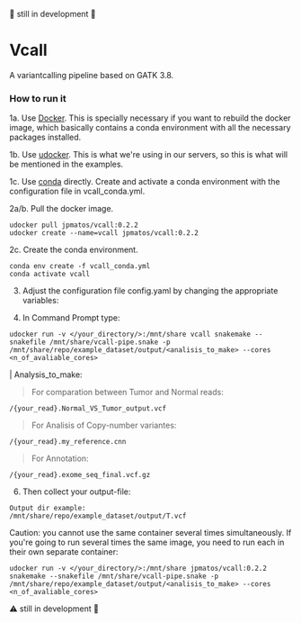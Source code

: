 :construction: still in development :construction:

# Vcall

A variantcalling pipeline based on GATK 3.8.

### How to run it

1a. Use [Docker](https://www.docker.com/get-started). This is specially necessary if you want to rebuild the docker image, which basically contains a conda environment with all the necessary packages installed.

1b. Use [udocker](https://github.com/indigo-dc/udocker). This is what we're using in our servers, so this is what will be mentioned in the examples.

1c. Use [conda](https://docs.conda.io/en/latest/) directly. Create and activate a conda environment with the configuration file in vcall_conda.yml.

2a/b. Pull the docker image.
```
udocker pull jpmatos/vcall:0.2.2
udocker create --name=vcall jpmatos/vcall:0.2.2
```

2c. Create the conda environment.
```
conda env create -f vcall_conda.yml
conda activate vcall
```

3. Adjust the configuration file config.yaml by changing the appropriate variables:

5. In Command Prompt type:
```
udocker run -v </your_directory/>:/mnt/share vcall snakemake --snakefile /mnt/share/vcall-pipe.snake -p /mnt/share/repo/example_dataset/output/<analisis_to_make> --cores <n_of_avaliable_cores>
```

| Analysis_to_make:

> For comparation between Tumor and Normal reads:
```
/{your_read}.Normal_VS_Tumor_output.vcf 
```
> For Analisis of Copy-number variantes:
```
/{your_read}.my_reference.cnn
```
> For Annotation:
```
/{your_read}.exome_seq_final.vcf.gz
```
6. Then collect your output-file:
```
Output dir example:
/mnt/share/repo/example_dataset/output/T.vcf
```

Caution: you cannot use the same container several times simultaneously. 
If you're going to run several times the same image, you need to run each in their own separate container:
```
udocker run -v </your_directory/>:/mnt/share jpmatos/vcall:0.2.2 snakemake --snakefile /mnt/share/vcall-pipe.snake -p /mnt/share/repo/example_dataset/output/<analisis_to_make> --cores <n_of_avaliable_cores>
```


:warning: still in development :construction:

